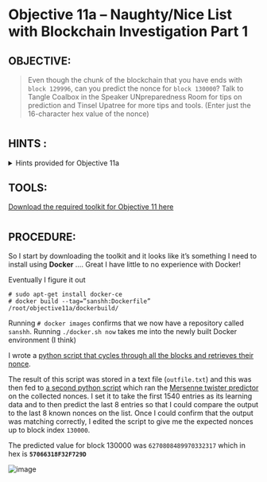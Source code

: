 # Objective 11a – Naughty/Nice List with Blockchain Investigation Part 1 #
## OBJECTIVE: ##
>Even though the chunk of the blockchain that you have ends with `block 129996`, can you predict the nonce for `block 130000`? Talk to Tangle Coalbox in the Speaker UNpreparedness Room for tips on prediction and Tinsel Upatree for more tips and tools. (Enter just the 16-character hex value of the nonce)

#  

## HINTS : ##
<details>
  <summary>Hints provided for Objective 11a</summary>
 
>-	**TANGLE COALBOX:** If you have control over two bytes in a file, it's easy to create MD5 [hash collisions](https://github.com/corkami/collisions). Problem is: there's that nonce that we would have to know ahead of time.

</details>

## TOOLS: ##
[Download the required toolkit for Objective 11 here](assets/Objective%2011.zip)

#  
## PROCEDURE: ##
So I start by downloading the toolkit and it looks like it’s something I need to install using **Docker** …. 
Great I have little to no experience with Docker!

Eventually I figure it out
```console
# sudo apt-get install docker-ce
# docker build --tag=”sanshh:Dockerfile” /root/objective11a/dockerbuild/
```
Running `# docker images` confirms that we now have a repository called `sanshh`.
Running `./docker.sh now` takes me into the newly built Docker environment (I think)

I wrote a [python script that cycles through all the blocks and retrieves their nonce](code/get_nonces.py). 

The result of this script was stored in a text file (`outfile.txt`) and this was then fed to [a second python script](code/predict_nonces.py) which ran the [Mersenne twister predictor](https://github.com/kmyk/mersenne-twister-predictor) on the collected nonces.  I set it to take the first 1540 entries as its learning data and to then predict the last 8 entries so that I could compare the output to the last 8 known nonces on the list.  Once I could confirm that the output was matching correctly, I edited the script to give me the expected nonces up to block index `130000`.

The predicted value for block 130000 was `6270808489970332317` which in hex is **`57066318F32F729D`**

![image](https://github.com/beta-j/SANS-Holiday-Hack-Challenge-2020/assets/60655500/25abda53-b9ec-492b-9712-f349f983f6f2)


